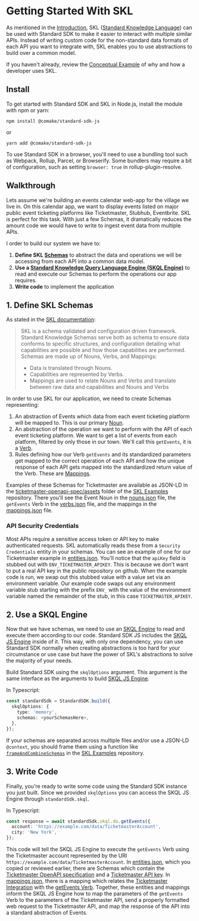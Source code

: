 # Getting Started With SKL

As mentioned in the [Introduction](../README.md), SKL ([Standard Knowledge Language](https://docs.standardknowledge.com/)) can be used with Standard SDK to make it easier to interact with multiple similar APIs. Instead of writing custom code for the non-standard data formats of each API you want to integrate with, SKL enables you to use abstractions to build over a common model.

If you haven't already, review the [Conceptual Example](https://docs.standardknowledge.com/#conceptual-example) of why and how a developer uses SKL.

## Install

To get started with Standard SDK and SKL in Node.js, install the module with npm or yarn:

```shell
npm install @comake/standard-sdk-js
```

or

```shell
yarn add @comake/standard-sdk-js
```

To use Standard SDK in a browser, you'll need to use a bundling tool such as Webpack, Rollup, Parcel, or Browserify. Some bundlers may require a bit of configuration, such as setting `browser: true` in rollup-plugin-resolve.

## Walkthrough

Lets assume we're building an events calendar web-app for the village we live in. On this calendar app, we want to display events listed on major public event ticketing platforms like Ticketmaster, Stubhub, Eventbrite. SKL is perfect for this task. With just a few Schemas, it dramatically reduces the amount code we would have to write to ingest event data from multiple APIs.

I order to build our system we have to:

1. **Define SKL [Schemas](https://docs.standardknowledge.com/fundamentals#schemas)** to abstract the data and operations we will be accessing from each API into a common data model.
2. **Use a [Standard Knowledge Query Language Engine (SKQL Engine)](https://docs.standardknowledge.com/get-started/engine)** to read and execute our Schemas to perform the operations our app requires.
3. **Write code** to implement the application


## 1. Define SKL Schemas

As stated in the [SKL documentation](https://docs.standardknowledge.com/fundamentals#schemas):

> SKL is a schema validated and configuration driven framework. Standard Knowledge Schemas serve both as schema to ensure data conforms to specific structures, and configuration detailing what capabilities are possible and how those capabilities are performed. Schemas are made up of Nouns, Verbs, and Mappings:
> - Data is translated through Nouns.
> - Capabilities are represented by Verbs.
> - Mappings are used to relate Nouns and Verbs and translate between raw data and capabilities and Nouns and Verbs

In order to use SKL for our application, we need to create Schemas representing:

1. An abstraction of Events which data from each event ticketing platform will be mapped to. This is our primary [Noun](https://docs.standardknowledge.com/fundamentals#nouns).
2. An abstraction of the operation we want to perform with the API of each event ticketing platform. We want to get a list of events from each platform, filtered by only those in our town. We'll call this `getEvents`, it is a [Verb](https://docs.standardknowledge.com/fundamentals#verbs).
3. Rules defining how our Verb `getEvents` and its standardized parameters get mapped to the correct operation of each API and how the unique response of each API gets mapped into the standardized return value of the Verb. These are [Mappings](https://docs.standardknowledge.com/fundamentals#mappings).

Examples of these Schemas for Ticketmaster are available as JSON-LD in the [ticketmaster-openapi-spec/assets](https://github.com/comake/skl-examples/tree/main/standard-sdk-js/ticketmaster-using-skl/assets) folder of the [SKL Examples](https://github.com/comake/skl-examples) repository. There you'll see the Event Noun in the [nouns.json](https://github.com/comake/skl-examples/blob/main/standard-sdk-js/ticketmaster-using-skl/assets/nouns.json) file, the `getEvents` Verb in the [verbs.json](https://github.com/comake/skl-examples/blob/main/standard-sdk-js/ticketmaster-using-skl/assets/verbs.json) file, and the mappings in the [mappings.json](https://github.com/comake/skl-examples/blob/main/standard-sdk-js/ticketmaster-using-skl/assets/mappings.json) file.

### API Security Credentials

Most APIs require a sensitive access token or API key to make authenticated requests. SKL automatically reads these from a `Security Credentials` entity in your schemas. You can see an example of one for our Ticketmaster example in [entities.json](https://github.com/comake/skl-examples/blob/f7511fdccea7d07516adf09b083c9af98abfa8eb/standard-sdk-js/ticketmaster-using-skl/assets/entities.json#L30-L33). You'll notice that the `apiKey` field is stubbed out with `ENV_TICKETMASTER_APIKEY`. This is because we don't want to put a real API key in the public repository on github. When the example code is run, we swap out this stubbed value with a value set via an environment variable. Our example code swaps out any environment variable stub starting with the prefix `ENV_` with the value of the environment variable named the remainder of the stub, in this case `TICKETMASTER_APIKEY`.


## 2. Use a SKQL Engine

Now that we have schemas, we need to use an [SKQL Engine](https://docs.standardknowledge.com/get-started/engine) to read and execute them according to our code. Standard SDK JS includes the [SKQL JS Engine](https://github.com/comake/skql-js-engine) inside of it. This way, with only one dependency, you can use Standard SDK normally when creating abstractions is too hard for your circumstance or use case but have the power of SKL's abstractions to solve the majority of your needs.

Build Standard SDK using the `skqlOptions` argument. This argument is the same interface as the arguments to build [SKQL JS Engine](https://github.com/comake/skql-js-engine).

In Typescript:
```typescript
const standardSdk = StandardSDK.build({
  skqlOptions: {
    type: 'memory',
    schemas: <yourSchemasHere>,
  },
});
```
If your schemas are separated across multiple files and/or use a JSON-LD `@context`, you should frame them using a function like [`frameAndCombineSchemas`](https://github.com/comake/skl-examples/blob/main/standard-sdk-js/ticketmaster-using-skl/src/Util.ts#L5) in the [SKL Examples](https://github.com/comake/skl-examples/blob/main/standard-sdk-js/ticketmaster-using-skl/src/Util.ts#L5) repository.

## 3. Write Code

Finally, you're ready to write some code using the Standard SDK instance you just built. Since we provided `skqlOptions` you can access the SKQL JS Engine through `standardSdk.skql`.

In Typescript:
```typescript
const response = await standardSdk.skql.do.getEvents({
  account: 'https://example.com/data/TicketmasterAccount',
  city: 'New York',
});
```

This code will tell the SKQL JS Engine to execute the `getEvents` Verb using the Ticketmaster account represented by the URI `https://example.com/data/TicketmasterAccount`. In [entities.json](https://github.com/comake/skl-examples/blob/main/standard-sdk-js/ticketmaster-using-skl/assets/entities.json), which you copied or reviewed earlier, there are Schemas which contain the [Ticketmaster OpenAPI specification](https://github.com/comake/skl-examples/blob/main/standard-sdk-js/ticketmaster-using-skl/assets/entities.json#L42) and a [Ticketmaster API key](https://github.com/comake/skl-examples/blob/f7511fdccea7d07516adf09b083c9af98abfa8eb/standard-sdk-js/ticketmaster-using-skl/assets/entities.json#L30). In [mappings.json](https://github.com/comake/skl-examples/blob/main/standard-sdk-js/ticketmaster-using-skl/assets/mappings.json), there is a mapping which relates the [Ticketmaster Integration](https://github.com/comake/skl-examples/blob/main/standard-sdk-js/ticketmaster-using-skl/assets/mappings.json#L38) with the [getEvents Verb](https://github.com/comake/skl-examples/blob/main/standard-sdk-js/ticketmaster-using-skl/assets/mappings.json#L39). Together, these entities and mappings inform the SKQL JS Engine how to map the parameters of the `getEvents` Verb to the parameters of the Ticketmaster API, send a properly formatted web request to the Ticketmaster API, and map the response of the API into a standard abstraction of Events.